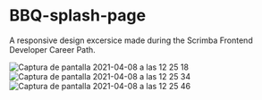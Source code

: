 # BBQ-splash-page

A responsive design excersice made during the Scrimba Frontend Developer Career Path.

![Captura de pantalla 2021-04-08 a las 12 25 18](https://user-images.githubusercontent.com/79578822/114011720-da81f180-9865-11eb-9d3b-c88adb87ac50.png)
![Captura de pantalla 2021-04-08 a las 12 25 34](https://user-images.githubusercontent.com/79578822/114011735-deae0f00-9865-11eb-9fbb-d7ab59afac73.png)
![Captura de pantalla 2021-04-08 a las 12 25 46](https://user-images.githubusercontent.com/79578822/114011746-e077d280-9865-11eb-8d88-48479892f3c6.png)
